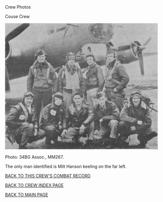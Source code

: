 
Crew Photos






 




Couse Crew  
  

![](Couse.jpg)  

Photo: 34BG Assoc., MM267.  

The only man identified is Milt Hanson keeling on the far left.  

  

[BACK TO THIS CREW'S COMBAT RECORD](crews/Couse.md)  

[BACK TO CREW INDEX PAGE](000crews.md)  

[BACK TO MAIN PAGE](index.html)


